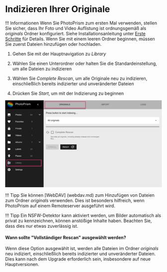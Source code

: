 # Indizieren Ihrer Originale #

!!! Informationen
    Wenn Sie PhotoPrism zum ersten Mal verwenden, stellen Sie sicher, dass Ihr Foto und Video 
    Auflistung ist ordnungsgemäß als *originals* Ordner konfiguriert.
    Siehe Installationsanleitung unter [Erste Schritte](../../getting-started/index.md) für Details.
    Wenn Sie mit einem leeren Ordner beginnen, müssen Sie zuerst Dateien hinzufügen oder hochladen.


1. Gehen Sie mit der Hauptnavigation zu *Library*

2. Wählen Sie einen Unterordner oder halten Sie die Standardeinstellung, um alle Dateien zu indizieren

3. Wählen Sie *Complete Rescan*, um alle Originale neu zu indizieren, einschließlich bereits indizierter und unveränderter Dateien

4. Drücken Sie *Start*, um mit der Indizierung zu beginnen


![bildschirmausdruck](img/index.png)


!!! Tipp
    Sie können [WebDAV] (webdav.md) zum Hinzufügen von Dateien zum Ordner *originals* verwenden.
    Dies ist besonders hilfreich, wenn PhotoPrism auf einem Remoteserver ausgeführt wird.

!!! Tipp 
    Ein NSFW-Detektor kann aktiviert werden, um Bilder automatisch als privat zu kennzeichnen, 
    können anstößige Inhalte haben. Beachten Sie, dass dies nur etwas zuverlässig ist. 

#### Wann sollte "Vollständiger Rescan" ausgewählt werden? ####

Wenn diese Option ausgewählt ist, werden alle Dateien im Ordner *originals* neu indiziert, einschließlich bereits indizierter und unveränderter Dateien. 
Dies kann nach dem Upgrade erforderlich sein, insbesondere auf neue Hauptversionen.

